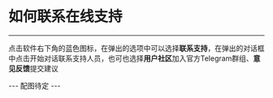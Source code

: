 # 如何联系在线支持
___

点击软件右下角的蓝色图标，在弹出的选项中可以选择**联系支持**，在弹出的对话框中点击开始对话联系支持人员，也可也选择**用户社区**加入官方Telegram群组、**意见反馈**提交建议  

--- 配图待定 ---  

